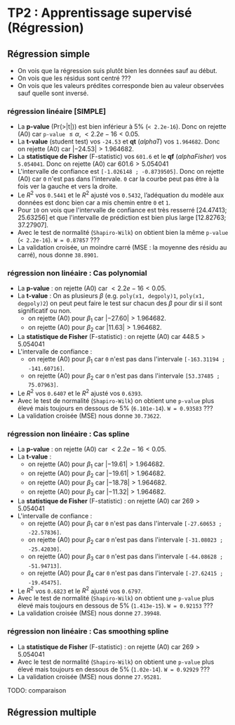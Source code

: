 # TP2 : Apprentissage supervisé (Régression)

## Régression simple

- On vois que la régression suis plutôt bien les données sauf au début.
- On vois que les résidus sont centré ???
- On vois que les valeurs prédites corresponde bien au valeur observées sauf quelle sont inversé.

### régression linéaire [SIMPLE]

- La **p-value** (Pr(>|t|)) est bien inférieur à 5% (`< 2.2e-16`). Donc on rejette (A0) car `p-value` $\leq \alpha$, $< 2.2e-16 < 0.05$.
- La **t-value** (student test) vos `-24.53` et **qt** (*alphaT*) vos `1.964682`. Donc on rejette (A0) car $|-24.53| > 1.964682$.
- La **statistique de Fisher** (F-statistic) vos `601.6` et le **qf** (*alphaFisher*) vos `5.054041`. Donc on rejette (A0) car $601.6 > 5.054041$
- L'intervalle de confiance est `[-1.026148 ; -0.8739505]`. Donc on rejette (A0) car `0` n'est pas dans l'intervale. `0` car la courbe peut pas être à la fois ver la gauche et vers la droite.
- Le $R^2$ vos `0.5441` et le $R^2$ ajusté vos `0.5432`, l’adéquation du modèle aux données est donc bien car a mis chemin entre `0` et `1`.
- Pour `10` on vois que l'intervalle de confiance est très resserré $[24.47413 ; 25.63256]$ et que l'intervalle de prédiction est bien plus large $[12.82763 ; 37.27907]$.
- Avec le test de normalité (`Shapiro-Wilk`) on obtient bien la même `p-value` (`< 2.2e-16`). `W = 0.87857` ???
- La validation croisée, un moindre carré (MSE : la moyenne des résidu au carré), nous donne `38.8901`.

### régression non linéaire : Cas polynomial

- La **p-value** : on rejette (A0) car $< 2.2e-16 < 0.05$.
- La **t-value** :
On as plusieurs $\beta$ (e.g. `poly(x1, degpoly)1`, `poly(x1, degpoly)2`) on peut peut faire le test sur chacun des $\beta$ pour dir si il sont significatif ou non.
  - on rejette (A0) pour $\beta_1$ car $|-27.60| > 1.964682$.
  - on rejette (A0) pour $\beta_2$ car $|11.63| > 1.964682$.
- La **statistique de Fisher** (F-statistic) : on rejette (A0) car $448.5 > 5.054041$
- L'intervalle de confiance :
  - on rejette (A0) pour $\beta_1$ car `0` n'est pas dans l'intervale `[-163.31194 ; -141.60716]`.
  - on rejette (A0) pour $\beta_2$ car `0` n'est pas dans l'intervale `[53.37485 ; 75.07963]`.
- Le $R^2$ vos `0.6407` et le $R^2$ ajusté vos `0.6393`.
- Avec le test de normalité (`Shapiro-Wilk`) on obtient une `p-value` plus élevé mais toujours en dessous de 5% (`6.101e-14`). `W = 0.93583` ???
- La validation croisée (MSE) nous donne `30.73622`.

### régression non linéaire : Cas spline

- La **p-value** : on rejette (A0) car $< 2.2e-16 < 0.05$.
- La **t-value** :
  - on rejette (A0) pour $\beta_1$ car $|-19.61| > 1.964682$.
  - on rejette (A0) pour $\beta_2$ car $|-19.61| > 1.964682$.
  - on rejette (A0) pour $\beta_3$ car $|-18.78| > 1.964682$.
  - on rejette (A0) pour $\beta_3$ car $|-11.32| > 1.964682$.
- La **statistique de Fisher** (F-statistic) : on rejette (A0) car $269 > 5.054041$
- L'intervalle de confiance :
  - on rejette (A0) pour $\beta_1$ car `0` n'est pas dans l'intervale `[-27.60653 ; -22.57836]`.
  - on rejette (A0) pour $\beta_2$ car `0` n'est pas dans l'intervale `[-31.08023 ; -25.42030]`.
  - on rejette (A0) pour $\beta_3$ car `0` n'est pas dans l'intervale `[-64.08628 ; -51.94713]`.
  - on rejette (A0) pour $\beta_4$ car `0` n'est pas dans l'intervale `[-27.62415 ; -19.45475]`.
- Le $R^2$ vos `0.6823` et le $R^2$ ajusté vos `0.6797`.
- Avec le test de normalité (`Shapiro-Wilk`) on obtient une `p-value` plus élevé mais toujours en dessous de 5% (`1.413e-15`). `W = 0.92153` ???
- La validation croisée (MSE) nous donne `27.39948`.

### régression non linéaire : Cas smoothing spline

- La **statistique de Fisher** (F-statistic) : on rejette (A0) car $269 > 5.054041$
- Avec le test de normalité (`Shapiro-Wilk`) on obtient une `p-value` plus élevé mais toujours en dessous de 5% (`1.02e-14`). `W = 0.92929` ???
- La validation croisée (MSE) nous donne `27.95281`.

TODO: comparaison

## Régression multiple


